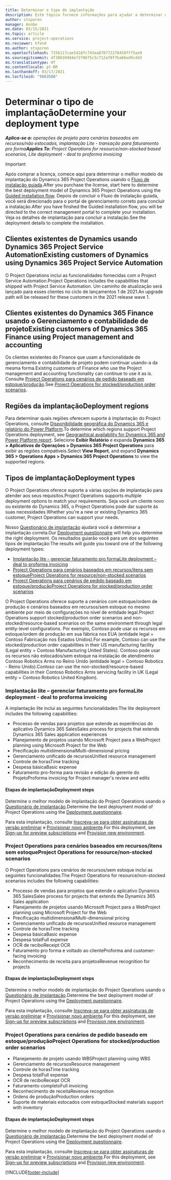 ```yaml
---
title: Determinar o tipo de implantação
description: Este tópico fornece informações para ajudar a determinar o tipo de implantação correto do Project Operations para a sua empresa.
author: stsporen
manager: Annbe
ms.date: 03/15/2021
ms.topic: article
ms.service: project-operations
ms.reviewer: kfend
ms.author: stsporen
ms.openlocfilehash: 715b117cae5418fc743ea870772278450fff5ae9
ms.sourcegitcommit: df30839484ef278675c5c712af0f7ba66ed9cdd3
ms.translationtype: HT
ms.contentlocale: pt-BR
ms.lasthandoff: 03/17/2021
ms.locfileid: "5663580"
---
```

# <a name="determine-your-deployment-type"></a><span data-ttu-id="92e5b-103">Determinar o tipo de implantação</span><span class="sxs-lookup"><span data-stu-id="92e5b-103">Determine your deployment type</span></span>

<span data-ttu-id="92e5b-104">_**Aplica-se a:** operações de projeto para cenários baseados em recursos/não estocados, implantação Lite - transação para faturamento pro forma_</span><span class="sxs-lookup"><span data-stu-id="92e5b-104">_**Applies To:** Project Operations for resource/non-stocked based scenarios, Lite deployment - deal to proforma invoicing_</span></span>

> [!IMPORTANT]
> <span data-ttu-id="92e5b-105">Após comprar a licença, comece aqui para determinar o melhor modelo de implantação do Dynamics 365 Project Operations usando o [Fluxo de instalação guiada](https://aka.ms/provisionprojectoperations).</span><span class="sxs-lookup"><span data-stu-id="92e5b-105">After you purchase the license, start here to determine the best deployment model of Dynamics 365 Project Operations using the [Guided installation flow](https://aka.ms/provisionprojectoperations).</span></span>
> <span data-ttu-id="92e5b-106">Depois de concluir o Fluxo de instalação guiada, você será direcionado para o portal de gerenciamento correto para concluir a instalação.</span><span class="sxs-lookup"><span data-stu-id="92e5b-106">After you have finshed the Guided installation flow, you will be directed to the correct management portal to complete your installation.</span></span> <span data-ttu-id="92e5b-107">Veja os detalhes de implantação para concluir a instalação.</span><span class="sxs-lookup"><span data-stu-id="92e5b-107">See the deployment details to complete the installation.</span></span>


## <a name="existing-customers-of-dynamics-using-dynamics-365-project-service-automation"></a><span data-ttu-id="92e5b-108">Clientes existentes de Dynamics usando Dynamics 365 Project Service Automation</span><span class="sxs-lookup"><span data-stu-id="92e5b-108">Existing customers of Dynamics using Dynamics 365 Project Service Automation</span></span>
<span data-ttu-id="92e5b-109">O Project Operations inclui as funcionalidades fornecidas com o Project Service Automation.</span><span class="sxs-lookup"><span data-stu-id="92e5b-109">Project Operations includes the capabilities that shipped with Project Service Automation.</span></span> <span data-ttu-id="92e5b-110">Um caminho de atualização será lançado para esses clientes no ciclo de lançamentos 1 de 2021.</span><span class="sxs-lookup"><span data-stu-id="92e5b-110">An upgrade path will be released for these customers in the 2021 release wave 1.</span></span>

## <a name="existing-customers-of-dynamics-365-finance-using-project-management-and-accounting"></a><span data-ttu-id="92e5b-111">Clientes existentes do Dynamics 365 Finance usando o Gerenciamento e contabilidade de projeto</span><span class="sxs-lookup"><span data-stu-id="92e5b-111">Existing customers of Dynamics 365 Finance using Project management and accounting</span></span> 

<span data-ttu-id="92e5b-112">Os clientes existentes do Finance que usam a funcionalidade de gerenciamento e contabilidade de projeto podem continuar usando-a da mesma forma.</span><span class="sxs-lookup"><span data-stu-id="92e5b-112">Existing customers of Finance who use the Project management and accounting functionality can continue to use it as is.</span></span> <span data-ttu-id="92e5b-113">Consulte [Project Operations para cenários de pedido baseado em estoque/produção](#pma).</span><span class="sxs-lookup"><span data-stu-id="92e5b-113">See [Project Operations for stocked/production order scenarios](#pma).</span></span>


## <a name="deployment-regions"></a><span data-ttu-id="92e5b-114">Regiões da implantação</span><span class="sxs-lookup"><span data-stu-id="92e5b-114">Deployment regions</span></span>
<span data-ttu-id="92e5b-115">Para determinar quais regiões oferecem suporte à implantação do Project Operations, consulte [Disponibilidade geográfica do Dynamics 365 e relatório do Power Platform](https://dynamics.microsoft.com/en-us/geographic-availability/).</span><span class="sxs-lookup"><span data-stu-id="92e5b-115">To determine which regions support Project Operations deployment, see [Geographical availability for Dynamics 365 and Power Platform report](https://dynamics.microsoft.com/en-us/geographic-availability/).</span></span> <span data-ttu-id="92e5b-116">Selecione **Exibir Relatório** e expanda **Dynamics 365 > Aplicativos de Operações > Dynamics 365 Project Operations** para exibir as regiões compatíveis.</span><span class="sxs-lookup"><span data-stu-id="92e5b-116">Select **View Report**, and expand **Dynamics 365 > Operations Apps > Dynamics 365 Project Operations** to view the supported regions.</span></span>

## <a name="deployment-types"></a><span data-ttu-id="92e5b-117">Tipos de implantação</span><span class="sxs-lookup"><span data-stu-id="92e5b-117">Deployment types</span></span>
<span data-ttu-id="92e5b-118">O Project Operations oferece suporte a várias opções de implantação para atender aos seus requisitos.</span><span class="sxs-lookup"><span data-stu-id="92e5b-118">Project Operations supports multiple deployment options to match your requirements.</span></span> <span data-ttu-id="92e5b-119">Seja você um cliente novo ou existente do Dynamics 365, o Project Operations pode dar suporte às suas necessidades.</span><span class="sxs-lookup"><span data-stu-id="92e5b-119">Whether you're a new or existing Dynamics 365 customer, Project Operations can support your needs.</span></span>

<span data-ttu-id="92e5b-120">Nosso [Questionário de implantação](https://aka.ms/provisionprojectoperations) ajudará você a determinar a implantação correta.</span><span class="sxs-lookup"><span data-stu-id="92e5b-120">Our [Deployment questionnaire](https://aka.ms/provisionprojectoperations) will help you determine the right deployment.</span></span> <span data-ttu-id="92e5b-121">Os resultados guiarão você para um dos seguintes tipos de implantação:</span><span class="sxs-lookup"><span data-stu-id="92e5b-121">The results will guide you toward one of the following deployment types:</span></span>

- [<span data-ttu-id="92e5b-122">Implantação lite - gerenciar faturamento pro forma</span><span class="sxs-lookup"><span data-stu-id="92e5b-122">Lite deployment – deal to proforma invoicing</span></span>](#lite)
- [<span data-ttu-id="92e5b-123">Project Operations para cenários baseados em recursos/itens sem estoque</span><span class="sxs-lookup"><span data-stu-id="92e5b-123">Project Operations for resource/non-stocked scenarios</span></span>](#integrated)
- [<span data-ttu-id="92e5b-124">Project Operations para cenários de pedido baseado em estoque/produção</span><span class="sxs-lookup"><span data-stu-id="92e5b-124">Project Operations for stocked/production order scenarios</span></span>](#pma)

<span data-ttu-id="92e5b-125">O Project Operations oferece suporte a cenários com estoque/ordem de produção e cenários baseados em recursos/sem estoque no mesmo ambiente por meio de configurações no nível de entidade legal.</span><span class="sxs-lookup"><span data-stu-id="92e5b-125">Project Operations support stocked/production order scenarios and non-stocked/resource-based scenarios on the same environment through legal entity-level configurations.</span></span> <span data-ttu-id="92e5b-126">Por exemplo, Contoso pode usar os recursos em estoque/ordem de produção em sua fábrica nos EUA (entidade legal = Contoso Fabricação nos Estados Unidos).</span><span class="sxs-lookup"><span data-stu-id="92e5b-126">For example, Contoso can use the stocked/production order capabilities in their US manufacturing facility (Legal entity = Contoso Manufacturing United States).</span></span> <span data-ttu-id="92e5b-127">Contoso pode usar os recursos não estocados/sem estoque na instalação de atendimento Contoso Robotics Arms no Reino Unido (entidade legal = Contoso Robotics - Reino Unido).</span><span class="sxs-lookup"><span data-stu-id="92e5b-127">Contoso can use the non-stocked/resource-based capabilities in their Contoso Robotics Arms servicing facility in UK (Legal entity = Contoso Robotics United Kingdom).</span></span>

### <a name="lite-deployment---deal-to-proforma-invoicing"></a><a  name="lite"></a><span data-ttu-id="92e5b-128">Implantação lite – gerenciar faturamento pro forma</span><span class="sxs-lookup"><span data-stu-id="92e5b-128">Lite deployment - deal to proforma invoicing</span></span>

<span data-ttu-id="92e5b-129">A implantação lite inclui as seguintes funcionalidades:</span><span class="sxs-lookup"><span data-stu-id="92e5b-129">The lite deployment includes the following capabilities:</span></span>

- <span data-ttu-id="92e5b-130">Processo de vendas para projetos que estende as experiências do aplicativo Dynamics 365 Sales</span><span class="sxs-lookup"><span data-stu-id="92e5b-130">Sales process for projects that extends Dynamics 365 Sales application experiences</span></span>
- <span data-ttu-id="92e5b-131">Planejamento de projetos usando Microsoft Project para a Web</span><span class="sxs-lookup"><span data-stu-id="92e5b-131">Project planning using Microsoft Project for the Web</span></span>
- <span data-ttu-id="92e5b-132">Precificação multidimensional</span><span class="sxs-lookup"><span data-stu-id="92e5b-132">Multi-dimensional pricing</span></span>
- <span data-ttu-id="92e5b-133">Gerenciamento unificado de recursos</span><span class="sxs-lookup"><span data-stu-id="92e5b-133">Unified resource management</span></span>
- <span data-ttu-id="92e5b-134">Controle de horas</span><span class="sxs-lookup"><span data-stu-id="92e5b-134">Time tracking</span></span>
- <span data-ttu-id="92e5b-135">Despesa básica</span><span class="sxs-lookup"><span data-stu-id="92e5b-135">Basic expense</span></span>
- <span data-ttu-id="92e5b-136">Faturamento pro-forma para revisão e edição do gerente do Projeto</span><span class="sxs-lookup"><span data-stu-id="92e5b-136">Proforma invoicing for Project manager's review and edits</span></span> 

#### <a name="deployment-steps"></a><span data-ttu-id="92e5b-137">Etapas de implantação</span><span class="sxs-lookup"><span data-stu-id="92e5b-137">Deployment steps</span></span>
<span data-ttu-id="92e5b-138">Determine o melhor modelo de implantação do Project Operations usando o [Questionário de implantação](https://aka.ms/provisionprojectoperations).</span><span class="sxs-lookup"><span data-stu-id="92e5b-138">Determine the best deployment model of Project Operations using the [Deployment questionnaire](https://aka.ms/provisionprojectoperations).</span></span>

<span data-ttu-id="92e5b-139">Para esta implantação, consulte [Inscreva-se para obter assinaturas de versão preliminar](lite-preview-subscription-sign-up.md) e [Provisionar novo ambiente](lite-deployment.md).</span><span class="sxs-lookup"><span data-stu-id="92e5b-139">For this deployment, see [Sign-up for preview subscriptions](lite-preview-subscription-sign-up.md) and [Provision new environment](lite-deployment.md).</span></span> 


### <a name="project-operations-for-resourcenon-stocked-scenarios"></a><a name="integrated"></a><span data-ttu-id="92e5b-140">Project Operations para cenários baseados em recursos/itens sem estoque</span><span class="sxs-lookup"><span data-stu-id="92e5b-140">Project Operations for resource/non-stocked scenarios</span></span>
<span data-ttu-id="92e5b-141">O Project Operations para cenários de recursos/sem estoque inclui as seguintes funcionalidades:</span><span class="sxs-lookup"><span data-stu-id="92e5b-141">The Project Operations for resource/non-stocked scenarios includes the following capabilities:</span></span>
 
- <span data-ttu-id="92e5b-142">Processo de vendas para projetos que estende o aplicativo Dynamics 365 Sales</span><span class="sxs-lookup"><span data-stu-id="92e5b-142">Sales process for projects that extends the Dynamics 365 Sales application</span></span>
- <span data-ttu-id="92e5b-143">Planejamento de projetos usando Microsoft Project para a Web</span><span class="sxs-lookup"><span data-stu-id="92e5b-143">Project planning using Microsoft Project for the Web</span></span>
- <span data-ttu-id="92e5b-144">Precificação multidimensional</span><span class="sxs-lookup"><span data-stu-id="92e5b-144">Multi-dimensional pricing</span></span>
- <span data-ttu-id="92e5b-145">Gerenciamento unificado de recursos</span><span class="sxs-lookup"><span data-stu-id="92e5b-145">Unified resource management</span></span>
- <span data-ttu-id="92e5b-146">Controle de horas</span><span class="sxs-lookup"><span data-stu-id="92e5b-146">Time tracking</span></span>
- <span data-ttu-id="92e5b-147">Despesa básica</span><span class="sxs-lookup"><span data-stu-id="92e5b-147">Basic expense</span></span>
- <span data-ttu-id="92e5b-148">Despesa total</span><span class="sxs-lookup"><span data-stu-id="92e5b-148">Full expense</span></span>
- <span data-ttu-id="92e5b-149">OCR de recibo</span><span class="sxs-lookup"><span data-stu-id="92e5b-149">Receipt OCR</span></span>
- <span data-ttu-id="92e5b-150">Faturamento pro forma e voltado ao cliente</span><span class="sxs-lookup"><span data-stu-id="92e5b-150">Proforma and customer-facing invoicing</span></span> 
- <span data-ttu-id="92e5b-151">Reconhecimento de receita para projetos</span><span class="sxs-lookup"><span data-stu-id="92e5b-151">Revenue recognition for projects</span></span>

#### <a name="deployment-steps"></a><span data-ttu-id="92e5b-152">Etapas de implantação</span><span class="sxs-lookup"><span data-stu-id="92e5b-152">Deployment steps</span></span>
<span data-ttu-id="92e5b-153">Determine o melhor modelo de implantação do Project Operations usando o [Questionário de implantação](https://aka.ms/provisionprojectoperations).</span><span class="sxs-lookup"><span data-stu-id="92e5b-153">Determine the best deployment model of Project Operations using the [Deployment questionnaire](https://aka.ms/provisionprojectoperations).</span></span>

<span data-ttu-id="92e5b-154">Para esta implantação, consulte [Inscreva-se para obter assinaturas de versão preliminar](resource-sign-up-preview-subscription.md) e [Provisionar novo ambiente](resource-provision-new-environment.md).</span><span class="sxs-lookup"><span data-stu-id="92e5b-154">For this deployment, see [Sign-up for preview subscriptions](resource-sign-up-preview-subscription.md) and [Provision new environment](resource-provision-new-environment.md).</span></span> 


### <a name="project-operations-for-stockedproduction-order-scenarios"></a><a name="pma"></a><span data-ttu-id="92e5b-155">Project Operations para cenários de pedido baseado em estoque/produção</span><span class="sxs-lookup"><span data-stu-id="92e5b-155">Project Operations for stocked/production order scenarios</span></span>

- <span data-ttu-id="92e5b-156">Planejamento de projeto usando WBS</span><span class="sxs-lookup"><span data-stu-id="92e5b-156">Project planning using WBS</span></span>
- <span data-ttu-id="92e5b-157">Gerenciamento de recursos</span><span class="sxs-lookup"><span data-stu-id="92e5b-157">Resource management</span></span>
- <span data-ttu-id="92e5b-158">Controle de horas</span><span class="sxs-lookup"><span data-stu-id="92e5b-158">Time tracking</span></span>
- <span data-ttu-id="92e5b-159">Despesa total</span><span class="sxs-lookup"><span data-stu-id="92e5b-159">Full expense</span></span>
- <span data-ttu-id="92e5b-160">OCR de recibo</span><span class="sxs-lookup"><span data-stu-id="92e5b-160">Receipt OCR</span></span>
- <span data-ttu-id="92e5b-161">Faturamento completo</span><span class="sxs-lookup"><span data-stu-id="92e5b-161">Full invoicing</span></span>
- <span data-ttu-id="92e5b-162">Reconhecimento de receita</span><span class="sxs-lookup"><span data-stu-id="92e5b-162">Revenue recognition</span></span>
- <span data-ttu-id="92e5b-163">Ordens de produção</span><span class="sxs-lookup"><span data-stu-id="92e5b-163">Production orders</span></span>
- <span data-ttu-id="92e5b-164">Suporte de materiais estocados com estoque</span><span class="sxs-lookup"><span data-stu-id="92e5b-164">Stocked materials support with inventory</span></span>

#### <a name="deployment-steps"></a><span data-ttu-id="92e5b-165">Etapas de implantação</span><span class="sxs-lookup"><span data-stu-id="92e5b-165">Deployment steps</span></span>
<span data-ttu-id="92e5b-166">Determine o melhor modelo de implantação do Project Operations usando o [Questionário de implantação](https://aka.ms/provisionprojectoperations).</span><span class="sxs-lookup"><span data-stu-id="92e5b-166">Determine the best deployment model of Project Operations using the [Deployment questionnaire](https://aka.ms/provisionprojectoperations).</span></span>

<span data-ttu-id="92e5b-167">Para esta implantação, consulte [Inscreva-se para obter assinaturas de versão preliminar](https://docs.microsoft.com/dynamics365/fin-ops-core/dev-itpro/dev-tools/sign-up-preview-subscription?toc=/dynamics365/finance/toc.json) e [Provisionar novo ambiente](https://docs.microsoft.com/dynamics365/fin-ops-core/dev-itpro/deployment/deploy-demo-environment?toc=/dynamics365/finance/toc.json).</span><span class="sxs-lookup"><span data-stu-id="92e5b-167">For this deployment, see [Sign-up for preview subscriptions](https://docs.microsoft.com/dynamics365/fin-ops-core/dev-itpro/dev-tools/sign-up-preview-subscription?toc=/dynamics365/finance/toc.json) and [Provision new environment](https://docs.microsoft.com/dynamics365/fin-ops-core/dev-itpro/deployment/deploy-demo-environment?toc=/dynamics365/finance/toc.json).</span></span> 



[!INCLUDE[footer-include](../includes/footer-banner.md)]
